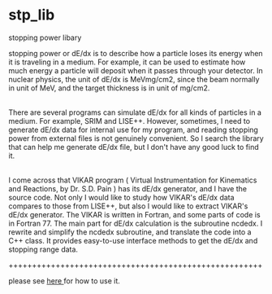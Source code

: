 # stp_lib
stopping power libary

stopping power or dE/dx is to describe how a particle loses its energy when it is traveling in a medium. For example, it can be used to estimate how much energy a particle will deposit when it passes through your detector. In nuclear physics, the unit of dE/dx is MeVmg/cm2, since the beam normally in unit of MeV, and the target thickness is in unit of mg/cm2. <br> <br>

There are several programs can simulate dE/dx for all kinds of particles in a medium. For example, SRIM and LISE++. However, sometimes, I need to generate dE/dx data for internal use for my program, and reading stopping power from external files is not genuinely convenient. So I search the library that can help me generate dE/dx file, but I don't have any good luck to find it.  <br><br>

I come across that VIKAR program ( Virtual Instrumentation for Kinematics and Reactions, by Dr. S.D. Pain ) has its dE/dx generator, and I have the source code. Not only I would like to study how VIKAR's dE/dx data compares to those from LISE++, but also I would like to extract VIKAR's dE/dx generator. The VIKAR is written in Fortran, and some parts of code is in Fortran 77. The main part for dE/dx calculation is the subroutine ncdedx. I rewrite and simplify the ncdedx subroutine, and translate the code into a C++ class. It provides easy-to-use interface methods to get the dE/dx and stopping range data. 

++++++++++++++++++++++++++++++++++++++++++++++++++++++

please see <a href="http://peiluan-tai.com/programs/stp_lib.html"> here </a> for how to use it.
